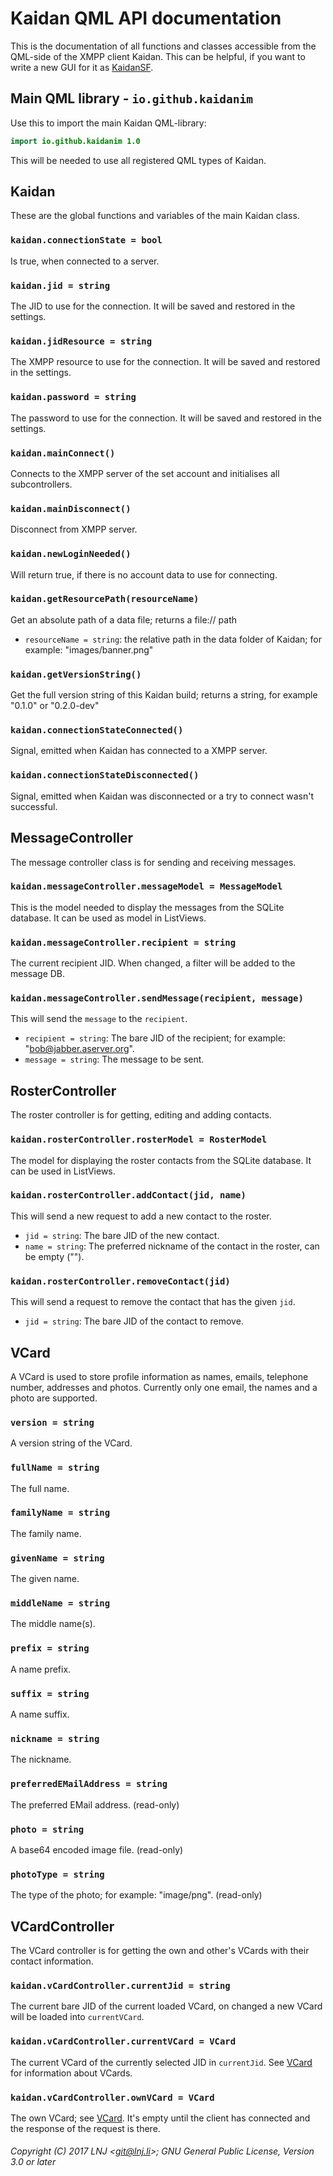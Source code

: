 # Kaidan QML API documentation

This is the documentation of all functions and classes accessible from the
QML-side of the XMPP client Kaidan. This can be helpful, if you want to write a
new GUI for it as [KaidanSF](https://github.com/kaidanim/kaidansf).

## Main QML library - `io.github.kaidanim`

Use this to import the main Kaidan QML-library:
```qml
import io.github.kaidanim 1.0
```

This will be needed to use all registered QML types of Kaidan.


## Kaidan

These are the global functions and variables of the main Kaidan class.

### `kaidan.connectionState = bool`
Is true, when connected to a server.

### `kaidan.jid = string`
The JID to use for the connection. It will be saved and restored in the settings.

### `kaidan.jidResource = string`
The XMPP resource to use for the connection. It will be saved and restored in
the settings.

### `kaidan.password = string`
The password to use for the connection. It will be saved and restored in the settings.

### `kaidan.mainConnect()`
Connects to the XMPP server of the set account and initialises all subcontrollers.

### `kaidan.mainDisconnect()`
Disconnect from XMPP server.

### `kaidan.newLoginNeeded()`
Will return true, if there is no account data to use for connecting.

### `kaidan.getResourcePath(resourceName)`
Get an absolute path of a data file; returns a file:// path
* `resourceName = string`: the relative path in the data folder of Kaidan; for example:
"images/banner.png"

### `kaidan.getVersionString()`
Get the full version string of this Kaidan build; returns a string, for example
"0.1.0" or "0.2.0-dev"

### `kaidan.connectionStateConnected()`
Signal, emitted when Kaidan has connected to a XMPP server.

### `kaidan.connectionStateDisconnected()`
Signal, emitted when Kaidan was disconnected or a try to connect wasn't successful.


## MessageController

The message controller class is for sending and receiving messages.

### `kaidan.messageController.messageModel = MessageModel`
This is the model needed to display the messages from the SQLite database. It
can be used as model in ListViews.

### `kaidan.messageController.recipient = string`
The current recipient JID. When changed, a filter will be added to the message DB.

### `kaidan.messageController.sendMessage(recipient, message)`
This will send the `message` to the `recipient`.
* `recipient = string`: The bare JID of the recipient; for example:
"bob@jabber.aserver.org".
* `message = string`: The message to be sent.


## RosterController

The roster controller is for getting, editing and adding contacts.

### `kaidan.rosterController.rosterModel = RosterModel`
The model for displaying the roster contacts from the SQLite database. It can be
used in ListViews.

### `kaidan.rosterController.addContact(jid, name)`
This will send a new request to add a new contact to the roster.
* `jid = string`: The bare JID of the new contact.
* `name = string`: The preferred nickname of the contact in the roster, can be
empty ("").

### `kaidan.rosterController.removeContact(jid)`
This will send a request to remove the contact that has the given `jid`.
* `jid = string`: The bare JID of the contact to remove.


## VCard

A VCard is used to store profile information as names, emails, telephone number,
addresses and photos. Currently only one email, the names and a photo are
supported.

### `version = string`
A version string of the VCard.

### `fullName = string`
The full name.

### `familyName = string`
The family name.

### `givenName = string`
The given name.

### `middleName = string`
The middle name(s).

### `prefix = string`
A name prefix.

### `suffix = string`
A name suffix.

### `nickname = string`
The nickname.

### `preferredEMailAddress = string`
The preferred EMail address. (read-only)

### `photo = string`
A base64 encoded image file. (read-only)

### `photoType = string`
The type of the photo; for example: "image/png". (read-only)


## VCardController

The VCard controller is for getting the own and other's VCards with their contact
information.

### `kaidan.vCardController.currentJid = string`
The current bare JID of the current loaded VCard, on changed a new VCard will be
loaded into `currentVCard`.

### `kaidan.vCardController.currentVCard = VCard`
The current VCard of the currently selected JID in `currentJid`. See
[VCard](#vcard) for information about VCards.

### `kaidan.vCardController.ownVCard = VCard`
The own VCard; see [VCard](#vcard). It's empty until the client has connected
and the response of the request is there.

###### Copyright (C) 2017 LNJ <<git@lnj.li>>; GNU General Public License, Version 3.0 or later
